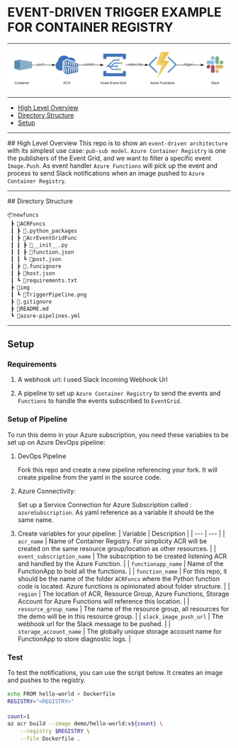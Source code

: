 # EVENT-DRIVEN TRIGGER EXAMPLE FOR CONTAINER REGISTRY

---
<img src="./img/TriggerPipeline.png">

---

* [High Level Overview](#High-Level-Overview)
* [Directory Structure](#Directory-Structure)
* [Setup](#Setup)

---

## High Level Overview
This repo is to show an `event-driven architecture` with its simplest use case: `pub-sub model`.
`Azure Container Registry` is one the publishers of the Event Grid, and we want to filter a specific event `Image.Push`. As event handler `Azure Functions` will pick up the event and process to send Slack notifications when an image pushed to `Azure Container Registry`.

---

## Directory Structure

```folder
📦newfuncs
 ┣ 📂ACRFuncs
 ┃ ┣ 📂.python_packages
 ┃ ┣ 📂AcrEventGridFunc
 ┃ ┃ ┣ 📜__init__.py
 ┃ ┃ ┣ 📜function.json
 ┃ ┃ ┗ 📜post.json
 ┃ ┣ 📜.funcignore
 ┃ ┣ 📜host.json
 ┃ ┗ 📜requirements.txt
 ┣ 📂img
 ┃ ┗ 📜TriggerPipeline.png
 ┣ 📜.gitignore
 ┣ 📜README.md
 ┗ 📜azure-pipelines.yml
 ```

---

## Setup

### Requirements

1. A webhook url: I used Slack Incoming Webhook Url

2. A pipeline to set up `Azure Container Registry` to send the events and `Functions` to handle the events subscribed to `EventGrid`.

### Setup of Pipeline

To run this demo in your Azure subscription, you need these variables to be set up on Azure DevOps pipeline:

1. DevOps Pipeline

    Fork this repo and create a new pipeline referencing your fork. It will create pipeline from the yaml in the source code.

2. Azure Connectivity:

    Set up a Service Connection for Azure Subscription called : `azureSubscription`. As yaml reference as a variable it should be the same name.  

3. Create variables for your pipeline:
    | Variable | Description |
    | --- | --- |
    | `acr_name` |  Name of Container Registry. For simplicity ACR will be created on the same resource group/location as other resources. |
    | `event_subscription_name` | The subscription to be created listening ACR and handled by the Azure Function. |
    | `functionapp_name` | Name of the FunctionApp to hold all the functions. |
    | `function_name` | For this repo, it should be the name of the folder `ACRFuncs` where the Python function code is located. Azure functions is opinionated about folder structure. |
    | `region` | The location of ACR, Resource Group, Azure Functions, Storage Account for Azure Functions will reference this location. |
    | `resource_group_name` | The name of the resource group, all resources for the demo will be in this resource group. |
    | `slack_image_push_url` | The webhook url for the Slack message to be pushed. |
    | `storage_account_name` |  The globally unique storage account name for FunctionApp to store diagnostic logs. |

### Test

To test the notifications, you can use the script below. It creates an image and pushes to the registry.

```bash
echo FROM hello-world > Dockerfile
REGISTRY="<REGISTRY>"

count=1
az acr build --image demo/hello-world:v${count} \
    --registry $REGISTRY \
    --file Dockerfile .
```
